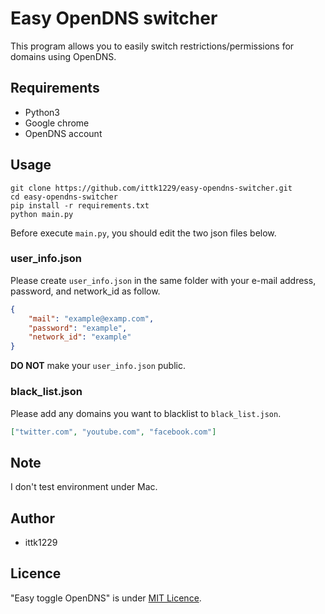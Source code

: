 # Easy OpenDNS switcher

This program allows you to easily switch restrictions/permissions for domains using OpenDNS.

## Requirements

- Python3
- Google chrome
- OpenDNS account

## Usage

```shell
git clone https://github.com/ittk1229/easy-opendns-switcher.git
cd easy-opendns-switcher
pip install -r requirements.txt
python main.py
```

Before execute `main.py`, you should edit the two json files below.

### user_info.json

Please create `user_info.json` in the same folder with your e-mail address, password, and network_id as follow.

```json:login_information.json
{
    "mail": "example@examp.com",
    "password": "example",
    "network_id": "example"
}
```

**DO NOT** make your `user_info.json` public.

### black_list.json

Please add any domains you want to blacklist to `black_list.json`.

```json:black_list.json
["twitter.com", "youtube.com", "facebook.com"]
```

## Note

I don't test environment under Mac.

## Author

- ittk1229

## Licence

"Easy toggle OpenDNS" is under [MIT Licence](https://en.wikipedia.org/wiki/MIT_License).
